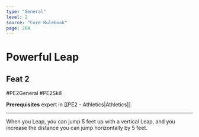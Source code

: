 ```yaml
---
type: "General"
level: 2
source: "Core Rulebook"
page: 264
---
```

# Powerful Leap
## Feat 2
#PE2General #PE2Skill 

**Prerequisites** expert in [[PE2 - Athletics|Athletics]]

---
When you Leap, you can jump 5 feet up with a vertical Leap, and you increase the distance you can jump horizontally by 5 feet.